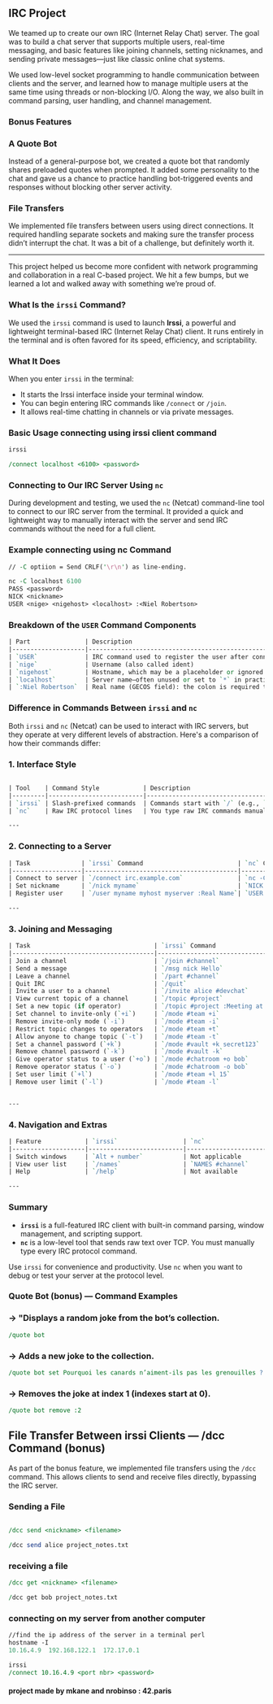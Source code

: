 ## IRC Project

We teamed up to create our own IRC (Internet Relay Chat) server. The goal was to build a chat server that supports multiple users, real-time messaging, and basic features like joining channels, setting nicknames, and sending private messages—just like classic online chat systems.

We used low-level socket programming to handle communication between clients and the server, and learned how to manage multiple users at the same time using threads or non-blocking I/O. Along the way, we also built in command parsing, user handling, and channel management.

### Bonus Features

### A Quote Bot
Instead of a general-purpose bot, we created a quote bot that randomly shares preloaded quotes when prompted. It added some personality to the chat and gave us a chance to practice handling bot-triggered events and responses without blocking other server activity.

### File Transfers
We implemented file transfers between users using direct connections. It required handling separate sockets and making sure the transfer process didn’t interrupt the chat. It was a bit of a challenge, but definitely worth it.

---

This project helped us become more confident with network programming and collaboration in a real C-based project. We hit a few bumps, but we learned a lot and walked away with something we’re proud of.



### What Is the `irssi` Command?

We used the `irssi` command is used to launch **Irssi**, a powerful and lightweight terminal-based IRC (Internet Relay Chat) client. It runs entirely in the terminal and is often favored for its speed, efficiency, and scriptability.

### What It Does

When you enter `irssi` in the terminal:

- It starts the Irssi interface inside your terminal window.
- You can begin entering IRC commands like `/connect` or `/join`.
- It allows real-time chatting in channels or via private messages.

### Basic Usage connecting using irssi client command 

```perl
irssi

/connect localhost <6100> <password>
```

### Connecting to Our IRC Server Using `nc`

During development and testing, we used the `nc` (Netcat) command-line tool to connect to our IRC server from the terminal. It provided a quick and lightweight way to manually interact with the server and send IRC commands without the need for a full client.

### Example connecting using nc Command

```perl
// -C optiion = Send CRLF('\r\n') as line-ending.

nc -C localhost 6100
PASS <password>
NICK <nickname>
USER <nige> <nigehost> <localhost> :<Niel Robertson>
```
### Breakdown of the `USER` Command Components

```perl
| Part               | Description                                                                 |
|--------------------|-----------------------------------------------------------------------------|
| `USER`             | IRC command used to register the user after connecting to the server        |
| `nige`             | Username (also called ident)                                                 |
| `nigehost`         | Hostname, which may be a placeholder or ignored by some IRC servers          |
| `localhost`        | Server name—often unused or set to `*` in practice                          |
| `:Niel Robertson`  | Real name (GECOS field): the colon is required to allow spaces in the text  |

```


### Difference in Commands Between `irssi` and `nc`

Both `irssi` and `nc` (Netcat) can be used to interact with IRC servers, but they operate at very different levels of abstraction. Here's a comparison of how their commands differ:

### 1. Interface Style

```perl

| Tool    | Command Style            | Description                                               |
|---------|--------------------------|-----------------------------------------------------------|
| `irssi` | Slash-prefixed commands  | Commands start with `/` (e.g., `/join`, `/msg`)           |
| `nc`    | Raw IRC protocol lines   | You type raw IRC commands manually (e.g., `NICK`, `USER`) |

---
```
### 2. Connecting to a Server

```perl
| Task              | `irssi` Command                          | `nc` Command Example                      |
|-------------------|------------------------------------------|-------------------------------------------|
| Connect to server | `/connect irc.example.com`               | `nc -C irc.example.com 6667`              |
| Set nickname      | `/nick myname`                           | `NICK myname` (typed manually)            |
| Register user     | `/user myname myhost myserver :Real Name`| `USER myname myhost myserver :Real Name`  |

---
```

### 3. Joining and Messaging

```perl
| Task                                  | `irssi` Command                  | `nc` Raw Command                |
|---------------------------------------|----------------------------------|---------------------------------|
| Join a channel                        | `/join #channel`                 | `JOIN #channel`                 |
| Send a message                        | `/msg nick Hello`                | `PRIVMSG nick :Hello`           |
| Leave a channel                       | `/part #channel`                 | `PART #channel`                 |
| Quit IRC                              | `/quit`                          | `QUIT :Goodbye`                 |
| Invite a user to a channel            | `/invite alice #devchat`         | `INVITE alice #devchat`         |
| View current topic of a channel       | `/topic #project`                | `TOPIC #project`                |
| Set a new topic (if operator)         | `/topic #project :Meeting at 5pm`| `TOPIC #project :Meeting at 5pm`|
| Set channel to invite-only (`+i`)     | `/mode #team +i`                 | `MODE #team +i`                 |
| Remove invite-only mode (`-i`)        | `/mode #team -i`                 | `MODE #team -i`                 |
| Restrict topic changes to operators   | `/mode #team +t`                 | `MODE #team +t`                 |
| Allow anyone to change topic (`-t`)   | `/mode #team -t`                 | `MODE #team -t`                 |
| Set a channel password (`+k`)         | `/mode #vault +k secret123`      | `MODE #vault +k secret123`      |
| Remove channel password (`-k`)        | `/mode #vault -k`                | `MODE #vault -k`                |
| Give operator status to a user (`+o`) | `/mode #chatroom +o bob`         | `MODE #chatroom +o bob`         |
| Remove operator status (`-o`)         | `/mode #chatroom -o bob`         | `MODE #chatroom -o bob`         |
| Set user limit (`+l`)                 | `/mode #team +l 15`              | `MODE #team +l 15`              |
| Remove user limit (`-l`)              | `/mode #team -l`                 | `MODE #team -l`                 |


---
```
### 4. Navigation and Extras

```perl
| Feature            | `irssi`                  | `nc`                              |
|--------------------|--------------------------|-----------------------------------|
| Switch windows     | `Alt + number`           | Not applicable                    |
| View user list     | `/names`                 | `NAMES #channel`                  |
| Help               | `/help`                  | Not available                     |

---
```

### Summary

- **`irssi`** is a full-featured IRC client with built-in command parsing, window management, and scripting support.
- **`nc`** is a low-level tool that sends raw text over TCP. You must manually type every IRC protocol command.

Use `irssi` for convenience and productivity. Use `nc` when you want to debug or test your server at the protocol level.


### Quote Bot  (bonus) — Command Examples

### → "Displays a random joke from the bot’s collection.
```perl
/quote bot
```
### → Adds a new joke to the collection.
```perl
/quote bot set Pourquoi les canards n’aiment-ils pas les grenouilles ? Parce qu’elles les cuassent !
```
### → Removes the joke at index 1 (indexes start at 0).
```perl
/quote bot remove :2
```


## File Transfer Between irssi Clients — /dcc Command (bonus)

As part of the bonus feature, we implemented file transfers using the `/dcc` command. This allows clients to send and receive files directly, bypassing the IRC server.
### Sending a File
```perl

/dcc send <nickname> <filename>

/dcc send alice project_notes.txt

```

### receiving a file

```perl
/dcc get <nickname> <filename>

/dcc get bob project_notes.txt

```



### connecting on my server from another computer

```perl
//find the ip address of the server in a terminal perl
hostname -I
10.16.4.9  192.168.122.1  172.17.0.1 
```

```perl
irssi
/connect 10.16.4.9 <port nbr> <password>
```

#### project made by mkane and nrobinso : 42.paris
